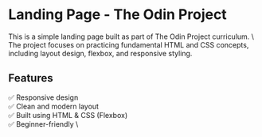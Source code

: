 # Landing Page - The Odin Project

This is a simple landing page built as part of The Odin Project curriculum. \ The project focuses on practicing fundamental HTML and CSS concepts, including layout design, flexbox, and responsive styling.

## Features
✅ Responsive design \
✅ Clean and modern layout \
✅ Built using HTML & CSS (Flexbox) \
✅ Beginner-friendly \